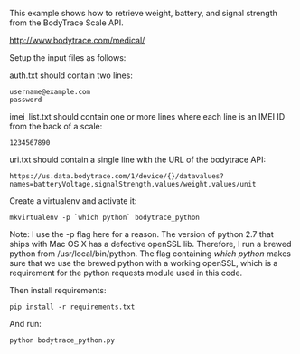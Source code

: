 This example shows how to retrieve weight, battery, and signal strength from the BodyTrace Scale API.

http://www.bodytrace.com/medical/

Setup the input files as follows:

auth.txt should contain two lines:

    username@example.com
    password

imei_list.txt should contain one or more lines where each line is an IMEI ID from the back of a scale:

    1234567890

uri.txt should contain a single line with the URL of the bodytrace API:

    https://us.data.bodytrace.com/1/device/{}/datavalues?names=batteryVoltage,signalStrength,values/weight,values/unit

Create a virtualenv and activate it:

    mkvirtualenv -p `which python` bodytrace_python

Note: I use the -p flag here for a reason. The version of python 2.7 that ships with Mac OS X has a defective openSSL lib. Therefore, I run a brewed python from /usr/local/bin/python. The flag containing *which python* makes sure that we use the brewed python with a working openSSL, which is a requirement for the python requests module used in this code.

Then install requirements:

    pip install -r requirements.txt

And run:

    python bodytrace_python.py
